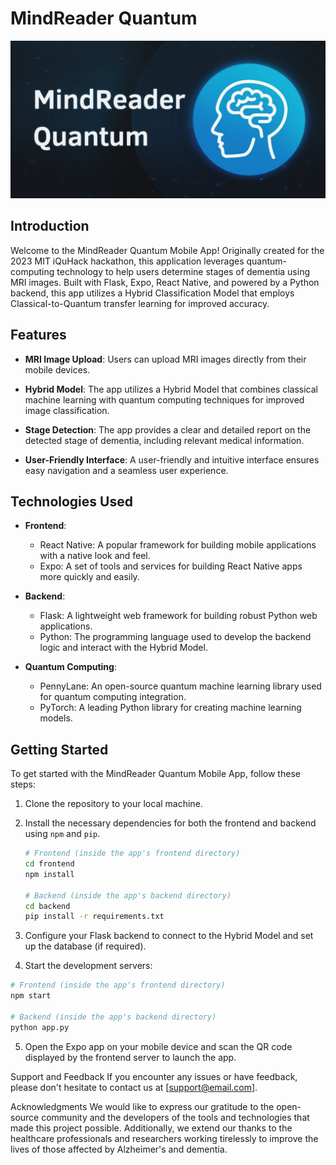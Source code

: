 # MindReader Quantum

![](./mindreader-quantum.JPG)

## Introduction

Welcome to the MindReader Quantum Mobile App! Originally created for the 2023 MIT iQuHack hackathon, this application leverages quantum-computing technology to help users determine stages of dementia using MRI images. Built with Flask, Expo, React Native, and powered by a Python backend, this app utilizes a Hybrid Classification Model that employs Classical-to-Quantum transfer learning for improved accuracy.

## Features

- **MRI Image Upload**: Users can upload MRI images directly from their mobile devices.

- **Hybrid Model**: The app utilizes a Hybrid Model that combines classical machine learning with quantum computing techniques for improved image classification.

- **Stage Detection**: The app provides a clear and detailed report on the detected stage of dementia, including relevant medical information.

- **User-Friendly Interface**: A user-friendly and intuitive interface ensures easy navigation and a seamless user experience.

## Technologies Used

- **Frontend**:
  - React Native: A popular framework for building mobile applications with a native look and feel.
  - Expo: A set of tools and services for building React Native apps more quickly and easily.

- **Backend**:
  - Flask: A lightweight web framework for building robust Python web applications.
  - Python: The programming language used to develop the backend logic and interact with the Hybrid Model.

- **Quantum Computing**:
  - PennyLane: An open-source quantum machine learning library used for quantum computing integration.
  - PyTorch: A leading Python library for creating machine learning models.

## Getting Started

To get started with the MindReader Quantum Mobile App, follow these steps:

1. Clone the repository to your local machine.

2. Install the necessary dependencies for both the frontend and backend using `npm` and `pip`.

   ```bash
   # Frontend (inside the app's frontend directory)
   cd frontend
   npm install

   # Backend (inside the app's backend directory)
   cd backend
   pip install -r requirements.txt
   ```

3. Configure your Flask backend to connect to the Hybrid Model and set up the database (if required).

4. Start the development servers:

```bash
# Frontend (inside the app's frontend directory)
npm start

# Backend (inside the app's backend directory)
python app.py
```

5. Open the Expo app on your mobile device and scan the QR code displayed by the frontend server to launch the app.

Support and Feedback
If you encounter any issues or have feedback, please don't hesitate to contact us at [support@email.com].

Acknowledgments
We would like to express our gratitude to the open-source community and the developers of the tools and technologies that made this project possible. Additionally, we extend our thanks to the healthcare professionals and researchers working tirelessly to improve the lives of those affected by Alzheimer's and dementia.
